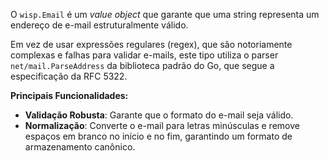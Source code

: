 O `wisp.Email` é um *value object* que garante que uma string representa um endereço de e-mail estruturalmente válido.

Em vez de usar expressões regulares (regex), que são notoriamente complexas e falhas para validar e-mails, este tipo utiliza o parser `net/mail.ParseAddress` da biblioteca padrão do Go, que segue a especificação da RFC 5322.

**Principais Funcionalidades:**

* **Validação Robusta**: Garante que o formato do e-mail seja válido.
* **Normalização**: Converte o e-mail para letras minúsculas e remove espaços em branco no início e no fim, garantindo um formato de armazenamento canônico.
